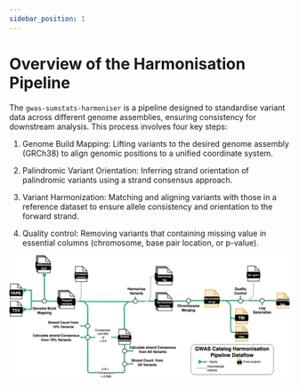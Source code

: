 ```yaml
---
sidebar_position: 1
---
```


# Overview of the Harmonisation Pipeline

The `gwas-sumstats-harmoniser`  is a pipeline designed to standardise variant data across different genome assemblies, ensuring consistency for downstream analysis. This process involves four key steps:

1. Genome Build Mapping: Lifting variants to the desired genome assembly (GRCh38) to align genomic positions to a unified coordinate system.

2. Palindromic Variant Orientation: Inferring strand orientation of palindromic variants using a strand consensus approach.

3. Variant Harmonization:  Matching and aligning variants with those in a reference dataset to ensure allele consistency and orientation to the forward strand.

4. Quality control: Removing variants that containing missing value in essential columns (chromosome, base pair location, or p-value).

![nextflow workflow](../img/Harmonisation.jpg)